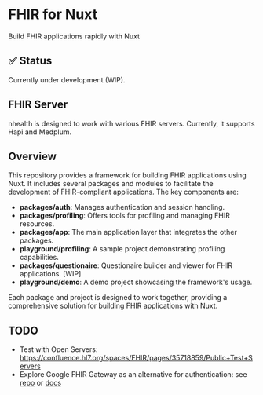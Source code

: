# FHIR for Nuxt
Build FHIR applications rapidly with Nuxt

## ✅ Status

Currently under development (WIP).

## FHIR Server

nhealth is designed to work with various FHIR servers. Currently, it supports Hapi and Medplum.

## Overview

This repository provides a framework for building FHIR applications using Nuxt. It includes several packages and modules to facilitate the development of FHIR-compliant applications. The key components are:

- **packages/auth**: Manages authentication and session handling.
- **packages/profiling**: Offers tools for profiling and managing FHIR resources.
- **packages/app**: The main application layer that integrates the other packages.
- **playground/profiling**: A sample project demonstrating profiling capabilities.
- **packages/questionaire**: Questionaire builder and viewer for FHIR applications. [WIP]
- **playground/demo**: A demo project showcasing the framework's usage.

Each package and project is designed to work together, providing a comprehensive solution for building FHIR applications with Nuxt.

## TODO
- Test with Open Servers: https://confluence.hl7.org/spaces/FHIR/pages/35718859/Public+Test+Servers
- Explore Google FHIR Gateway as an alternative for authentication: see [repo](https://github.com/google/fhir-gateway) or [docs](https://google.github.io/fhir-gateway/)
